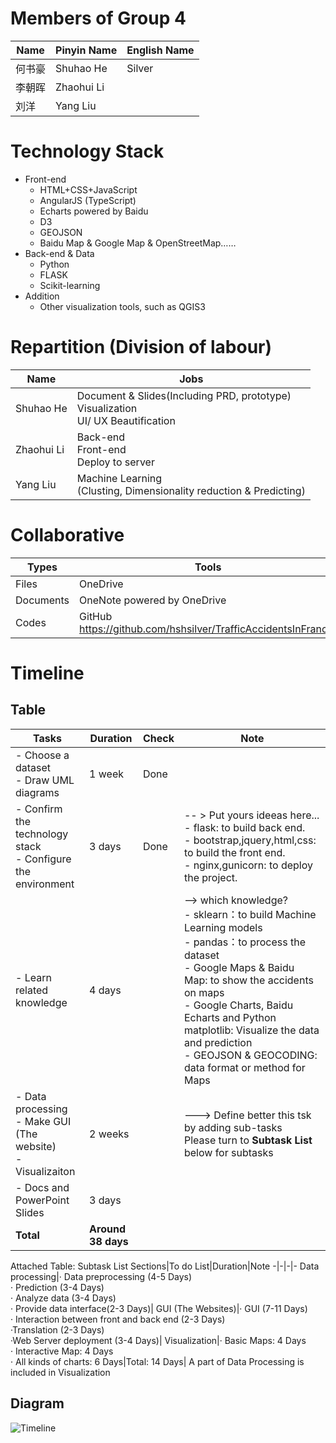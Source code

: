 # Members of Group 4 
Name|Pinyin Name|English Name
-|-|-
何书豪|Shuhao He|Silver
李朝晖|Zhaohui Li|
刘洋|Yang Liu|

# Technology Stack  
 - Front-end
     - HTML+CSS+JavaScript
     - AngularJS (TypeScript)
    - Echarts powered by Baidu
    - D3
    - GEOJSON
    - Baidu Map & Google Map & OpenStreetMap……
 - Back-end & Data 
    - Python
    - FLASK
    - Scikit-learning
 - Addition
    - Other visualization tools, such as QGIS3

# Repartition (Division of labour)
Name|Jobs
-|-
Shuhao He| 	Document & Slides(Including PRD, prototype)<br>Visualization<br>UI/ UX Beautification
Zhaohui Li|Back-end<br>Front-end<br>Deploy to server
Yang Liu|Machine Learning <br>(Clusting, Dimensionality reduction & Predicting)

# Collaborative
Types|Tools
-|-
Files|OneDrive	
Documents|OneNote powered by OneDrive	
Codes|GitHub	https://github.com/hshsilver/TrafficAccidentsInFrance/

# Timeline
## Table
Tasks|Duration|Check|Note
-|-|-|-
 - Choose a dataset<br> - Draw UML diagrams|1 week|Done
 - Confirm the technology stack<br> - Configure the environment|3 days|Done|-- > Put yours ideeas here...<br> - flask: to build back end.<br> - bootstrap,jquery,html,css: to build the front end.<br> - nginx,gunicorn: to deploy the project.
 - Learn related knowledge|4 days||--> which knowledge?<br> - sklearn：to build Machine Learning models<br> - pandas：to process the dataset<br> - Google Maps & Baidu Map: to show the accidents on maps <br> - Google Charts, Baidu Echarts and Python matplotlib: Visualize the data and prediction<br> - GEOJSON & GEOCODING: data format or method for Maps
 - Data processing<br> - Make GUI (The website)<br> - Visualizaiton|2 weeks||---> Define better this tsk by adding sub-tasks<br> Please turn to **Subtask List** below for subtasks
 - Docs and PowerPoint Slides|3 days|
**Total**|	**Around 38 days**|

Attached Table: Subtask List
Sections|To do List|Duration|Note
-|-|-|-
Data processing|· Data preprocessing (4-5 Days) <br>· Prediction (3-4 Days)<br>· Analyze data (3-4 Days)<br>· Provide data interface(2-3 Days)|
GUI (The Websites)|· GUI (7-11 Days) <br>· Interaction between front and back end (2-3 Days)<br>·Translation (2-3 Days)<br>·Web Server deployment (3-4 Days)|
Visualization|· Basic Maps: 4 Days<br>· Interactive Map: 4 Days<br>· All kinds of charts: 6 Days|Total: 14 Days| A part of Data Processing is included in Visualization

<!-- ```mermaid
gantt
        dateFormat  YYYY-MM-DD
        title  Gantt Chart
        section Tasks
        Choose a dataset:done,des1,2019-4-29,7d
        Draw UML diagrams:done,des1,2019-4-29,7d
        technology stack:active,des2,after des1, d
        计划中:des3, after des2, 5d

``` -->

## Diagram
![Timeline](/Pictures/XMIND_Diagrams/Accidents_In_France_Timeline.png)
